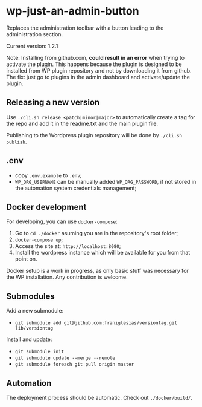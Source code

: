 # wp-just-an-admin-button

Replaces the administration toolbar with a button leading to the administration section.

Current version: 1.2.1

Note: Installing from github.com, **could result in an error** when trying to activate the plugin. This happens because the plugin is designed to be installed from WP plugin repository and not by downloading it from github. The fix: just go to plugins in the admin dashboard and activate/update the plugin.

## Releasing a new version

Use `./cli.sh release <patch|minor|major>` to automatically create a tag for the repo and add it in the readme.txt and the main plugin file.

Publishing to the Wordpress plugin repository will be done by `./cli.sh publish`.

## .env

- copy `.env.example` to `.env`;
- `WP_ORG_USERNAME` can be manually added `WP_ORG_PASSWORD`, if not stored in the automation system credentials management;

## Docker development

For developing, you can use `docker-compose`:

1. Go to `cd ./docker` asuming you are in the repository's root folder;
2. `docker-compose up`;
3. Access the site at: `http://localhost:8080`;
4. Install the wordpress instance which will be available for you from that point on.

Docker setup is a work in progress, as only basic stuff was necessary for the WP installation. Any contribution is welcome.

## Submodules

Add a new submodule:

- `git submodule add git@github.com:franiglesias/versiontag.git lib/versiontag`

Install and update:

- `git submodule init`
- `git submodule update --merge --remote`
- `git submodule foreach git pull origin master`

## Automation

The deployment process should be automatic. Check out `./docker/build/`.
